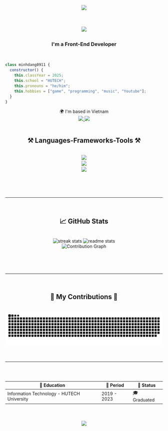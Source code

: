 <div align="center"> 
  <img src="https://user-images.githubusercontent.com/74038190/212749447-bfb7e725-6987-49d9-ae85-2015e3e7cc41.gif" />
</div>

<h1 align="center">
    <img src="https://readme-typing-svg.herokuapp.com/?font=Righteous&size=35&center=true&vCenter=true&width=500&height=70&duration=4000&lines=Hi+There!+👋;+I'm+Minh+Dang!;" />
</h1>

<h3 align="center">I'm a Front-End Developer</h3>

<br/>

```javascript
class minhdang0911 {
  constructor() {
    this.classYear = 2025;
    this.school = "HUTECH";
    this.pronouns = "he/him";
    this.hobbies = ["game", "programming", "music", "Youtube"];
  }
}
```




<div align="center">
🌍 I'm based in Vietnam
</div>

<div align="center"> 
  <a href="mailto:minhdang9a8k@gmail.com">
    <img src="https://img.shields.io/badge/Gmail-333333?style=for-the-badge&logo=gmail&logoColor=red" />
  </a>
  <a href="https://my-portfolio-tau-three-67.vercel.app/" target="_blank">
    <img src="https://img.shields.io/badge/Portfolio-FF5722?style=for-the-badge&logo=todoist&logoColor=white" target="_blank" />
  </a>
</div>

<br/>

<h2 align="center">⚒️ Languages-Frameworks-Tools ⚒️</h2>
<br/>
<div align="center">
  <img src="https://skillicons.dev/icons?i=nodejs,github,express" /><br>
  <img src="https://skillicons.dev/icons?i=react,javascript" /><br>
  <img src="https://skillicons.dev/icons?i=bootstrap,mysql,html,css,sass,tailwind,vscode,git" />
</div>

<br/><br/><br/>
<hr/>
<br/>

<h2 align="center">📈 GitHub Stats</h2>
<br/>
<div align="center">
  <img width=390 src="https://github-readme-streak-stats-salesp07.vercel.app/?user=minhdang0911&count_private=true&theme=react&border_radius=10" alt="streak stats"/>
  <img width=390 src="https://github-readme-stats-salesp07.vercel.app/api?username=minhdang0911&count_private=true&show_icons=true&theme=react&rank_icon=github&border_radius=10" alt="readme stats" />
  <div align="center">
  <img src="https://github-readme-activity-graph.vercel.app/graph?username=minhdang0911&theme=tokyo-night&bg_color=0D1117&color=00D9FF&line=00D9FF&point=FFFFFF&hide_border=true" alt="Contribution Graph"/>
</div>
  <br/>
</div>

<br/><br/>
<hr/>
<br/>

<h2 align="center">🐍 My Contributions 🐍</h2>
<br>
<div align="center">
  <img alt="snake eating my contributions" src="https://raw.githubusercontent.com/salesp07/salesp07/output/github-contribution-grid-snake.svg" />
  <br/><br/><br/>
</div>

<hr/>
<br/>

 
 

<br/>

<div align="center">

| 🏫 **Education** | 📅 **Period** | 📍 **Status** |
|------------------|---------------|---------------|
| Information Technology - HUTECH University | 2019 - 2023 | 🎓 Graduated|

</div>

 
 

<br/>

<h3 align="center">
    <img src="https://readme-typing-svg.herokuapp.com/?font=Righteous&size=25&center=true&vCenter=true&width=500&height=70&duration=4000&lines=Thanks+for+visiting!+✌️;+Shoot+me+a+message+on+Gmail!;I'm+always+down+to+collab+:)">
</h3>
